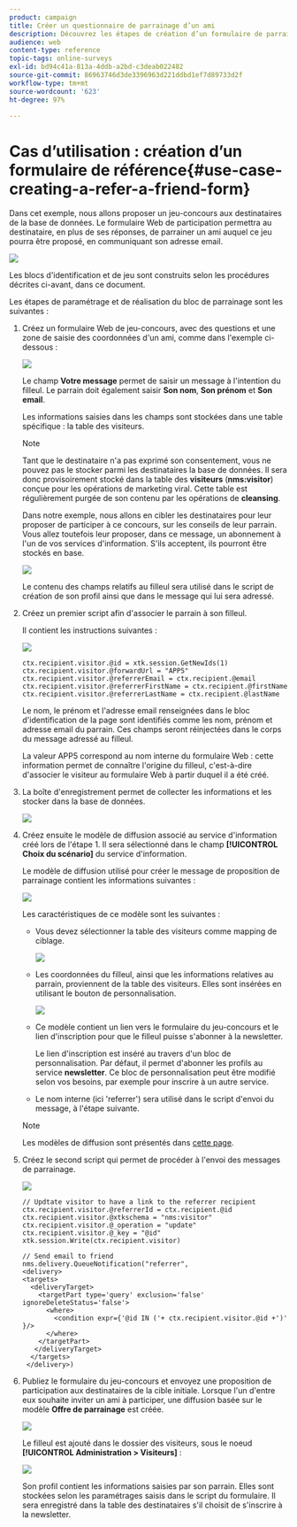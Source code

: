 ```yaml
---
product: campaign
title: Créer un questionnaire de parrainage d’un ami
description: Découvrez les étapes de création d’un formulaire de parrainage d’un ami
audience: web
content-type: reference
topic-tags: online-surveys
exl-id: bd94c41a-813a-4ddb-a2bd-c3deab022482
source-git-commit: 86963746d3de3396963d221ddbd1ef7d89733d2f
workflow-type: tm+mt
source-wordcount: '623'
ht-degree: 97%

---
```


# Cas d’utilisation : création d’un formulaire de référence{#use-case-creating-a-refer-a-friend-form}

Dans cet exemple, nous allons proposer un jeu-concours aux destinataires de la base de données. Le formulaire Web de participation permettra au destinataire, en plus de ses réponses, de parrainer un ami auquel ce jeu pourra être proposé, en communiquant son adresse email.

![](assets/s_ncs_admin_survey_viral_sample_0.png)

Les blocs d&#39;identification et de jeu sont construits selon les procédures décrites ci-avant, dans ce document.

Les étapes de paramétrage et de réalisation du bloc de parrainage sont les suivantes :

1. Créez un formulaire Web de jeu-concours, avec des questions et une zone de saisie des coordonnées d&#39;un ami, comme dans l&#39;exemple ci-dessous :

   ![](assets/s_ncs_admin_survey_viral_sample_2.png)

   Le champ **Votre message** permet de saisir un message à l&#39;intention du filleul. Le parrain doit également saisir **Son nom**, **Son prénom** et **Son email**.

   Les informations saisies dans les champs sont stockées dans une table spécifique : la table des visiteurs.

   >[!NOTE]
   >
   >Tant que le destinataire n&#39;a pas exprimé son consentement, vous ne pouvez pas le stocker parmi les destinataires la base de données. Il sera donc provisoirement stocké dans la table des **visiteurs** (**nms:visitor**) conçue pour les opérations de marketing viral. Cette table est régulièrement purgée de son contenu par les opérations de **cleansing**.
   >
   >Dans notre exemple, nous allons en cibler les destinataires pour leur proposer de participer à ce concours, sur les conseils de leur parrain. Vous allez toutefois leur proposer, dans ce message, un abonnement à l&#39;un de vos services d&#39;information. S&#39;ils acceptent, ils pourront être stockés en base.

   ![](assets/s_ncs_admin_survey_viral_sample_5.png)

   Le contenu des champs relatifs au filleul sera utilisé dans le script de création de son profil ainsi que dans le message qui lui sera adressé.

1. Créez un premier script afin d&#39;associer le parrain à son filleul.

   Il contient les instructions suivantes :

   ![](assets/s_ncs_admin_survey_viral_sample_4.png)

   ```
   ctx.recipient.visitor.@id = xtk.session.GetNewIds(1)
   ctx.recipient.visitor.@forwardUrl = "APP5"
   ctx.recipient.visitor.@referrerEmail = ctx.recipient.@email
   ctx.recipient.visitor.@referrerFirstName = ctx.recipient.@firstName
   ctx.recipient.visitor.@referrerLastName = ctx.recipient.@lastName
   ```

   Le nom, le prénom et l&#39;adresse email renseignées dans le bloc d&#39;identification de la page sont identifiés comme les nom, prénom et adresse email du parrain. Ces champs seront réinjectées dans le corps du message adressé au filleul.

   La valeur APP5 correspond au nom interne du formulaire Web : cette information permet de connaître l&#39;origine du filleul, c&#39;est-à-dire d&#39;associer le visiteur au formulaire Web à partir duquel il a été créé.

1. La boîte d&#39;enregistrement permet de collecter les informations et les stocker dans la base de données.

   ![](assets/s_ncs_admin_survey_viral_sample_4b.png)

1. Créez ensuite le modèle de diffusion associé au service d&#39;information créé lors de l&#39;étape 1. Il sera sélectionné dans le champ **[!UICONTROL Choix du scénario]** du service d&#39;information.

   Le modèle de diffusion utilisé pour créer le message de proposition de parrainage contient les informations suivantes :

   ![](assets/s_ncs_admin_survey_viral_sample_7.png)

   Les caractéristiques de ce modèle sont les suivantes :

   * Vous devez sélectionner la table des visiteurs comme mapping de ciblage.

      ![](assets/s_ncs_admin_survey_viral_sample_7b.png)

   * Les coordonnées du filleul, ainsi que les informations relatives au parrain, proviennent de la table des visiteurs. Elles sont insérées en utilisant le bouton de personnalisation.

      ![](assets/s_ncs_admin_survey_viral_sample_7a.png)

   * Ce modèle contient un lien vers le formulaire du jeu-concours et le lien d&#39;inscription pour que le filleul puisse s&#39;abonner à la newsletter.

      Le lien d&#39;inscription est inséré au travers d&#39;un bloc de personnalisation. Par défaut, il permet d&#39;abonner les profils au service **newsletter**. Ce bloc de personnalisation peut être modifié selon vos besoins, par exemple pour inscrire à un autre service.

   * Le nom interne (ici &#39;referrer&#39;) sera utilisé dans le script d&#39;envoi du message, à l&#39;étape suivante.
   >[!NOTE]
   >
   >Les modèles de diffusion sont présentés dans [cette page](../../delivery/using/about-templates.md).

1. Créez le second script qui permet de procéder à l&#39;envoi des messages de parrainage.

   ![](assets/s_ncs_admin_survey_viral_sample_7c.png)

   ```
   // Updtate visitor to have a link to the referrer recipient
   ctx.recipient.visitor.@referrerId = ctx.recipient.@id
   ctx.recipient.visitor.@xtkschema = "nms:visitor"
   ctx.recipient.visitor.@_operation = "update" 
   ctx.recipient.visitor.@_key = "@id" 
   xtk.session.Write(ctx.recipient.visitor)
   
   // Send email to friend
   nms.delivery.QueueNotification("referrer",
   <delivery>
   <targets>
     <deliveryTarget>
       <targetPart type='query' exclusion='false' ignoreDeleteStatus='false'>
         <where>
           <condition expr={'@id IN ('+ ctx.recipient.visitor.@id +')' }/>
         </where>
       </targetPart>
      </deliveryTarget>
     </targets>
    </delivery>)
   ```

1. Publiez le formulaire du jeu-concours et envoyez une proposition de participation aux destinataires de la cible initiale. Lorsque l&#39;un d&#39;entre eux souhaite inviter un ami à participer, une diffusion basée sur le modèle **Offre de parrainage** est créée.

   ![](assets/s_ncs_admin_survey_viral_sample_8.png)

   Le filleul est ajouté dans le dossier des visiteurs, sous le noeud **[!UICONTROL Administration > Visiteurs]** :

   ![](assets/s_ncs_admin_survey_viral_sample_9.png)

   Son profil contient les informations saisies par son parrain. Elles sont stockées selon les paramétrages saisis dans le script du formulaire. Il sera enregistré dans la table des destinataires s&#39;il choisit de s&#39;inscrire à la newsletter.
